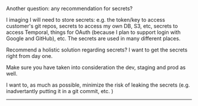Another question: any recommendation for secrets? 

I imaging I will need to store secrets: e.g. the token/key to access customer's git repos, secrets to access my own DB, S3, etc, secrets to access Temporal, things for OAuth (because I plan to support login with Google and GitHub), etc. The secrets are used in many different places. 

Recommend a holistic solution regarding secrets? I want to get the secrets right from day one. 

Make sure you have taken into consideration the dev, staging and prod as well. 

I want to, as much as possible, minimize the risk of leaking the secrets (e.g. inadvertantly putting it in a git commit, etc. )


-----

